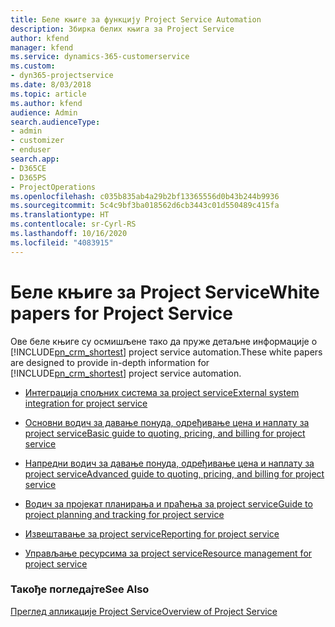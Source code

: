 ```yaml
---
title: Беле књиге за функцију Project Service Automation
description: Збирка белих књига за Project Service
author: kfend
manager: kfend
ms.service: dynamics-365-customerservice
ms.custom:
- dyn365-projectservice
ms.date: 8/03/2018
ms.topic: article
ms.author: kfend
audience: Admin
search.audienceType:
- admin
- customizer
- enduser
search.app:
- D365CE
- D365PS
- ProjectOperations
ms.openlocfilehash: c035b835ab4a29b2bf13365556d0b43b244b9936
ms.sourcegitcommit: 5c4c9bf3ba018562d6cb3443c01d550489c415fa
ms.translationtype: HT
ms.contentlocale: sr-Cyrl-RS
ms.lasthandoff: 10/16/2020
ms.locfileid: "4083915"
---
```

# <a name="white-papers-for-project-service"></a><span data-ttu-id="c9b6c-103">Беле књиге за Project Service</span><span class="sxs-lookup"><span data-stu-id="c9b6c-103">White papers for Project Service</span></span>

<span data-ttu-id="c9b6c-104">Ове беле књиге су осмишљене тако да пруже детаљне информације о [!INCLUDE[pn_crm_shortest](../includes/pn-crm-shortest.md)] project service automation.</span><span class="sxs-lookup"><span data-stu-id="c9b6c-104">These white papers are designed to provide in-depth information for [!INCLUDE[pn_crm_shortest](../includes/pn-crm-shortest.md)] project service automation.</span></span>

-   [<span data-ttu-id="c9b6c-105">Интеграција спољних система за project service</span><span class="sxs-lookup"><span data-stu-id="c9b6c-105">External system integration for project service</span></span>](https://go.microsoft.com/fwlink/?LinkId=825445)

-   [<span data-ttu-id="c9b6c-106">Основни водич за давање понуда, одређивање цена и наплату за project service</span><span class="sxs-lookup"><span data-stu-id="c9b6c-106">Basic guide to quoting, pricing, and billing for project service</span></span>](https://go.microsoft.com/fwlink/?LinkId=825241)

-   [<span data-ttu-id="c9b6c-107">Напредни водич за давање понуда, одређивање цена и наплату за project service</span><span class="sxs-lookup"><span data-stu-id="c9b6c-107">Advanced guide to quoting, pricing, and billing for project service</span></span>](https://go.microsoft.com/fwlink/?LinkId=825242)

-   [<span data-ttu-id="c9b6c-108">Водич за пројекат планирања и праћења за project service</span><span class="sxs-lookup"><span data-stu-id="c9b6c-108">Guide to project planning and tracking for project service</span></span>](https://go.microsoft.com/fwlink/?LinkId=825243)

-   [<span data-ttu-id="c9b6c-109">Извештавање за project service</span><span class="sxs-lookup"><span data-stu-id="c9b6c-109">Reporting for project service</span></span>](https://go.microsoft.com/fwlink/?LinkId=825446)

-   [<span data-ttu-id="c9b6c-110">Управљање ресурсима за project service</span><span class="sxs-lookup"><span data-stu-id="c9b6c-110">Resource management for project service</span></span>](https://go.microsoft.com/fwlink/?LinkId=825244)

### <a name="see-also"></a><span data-ttu-id="c9b6c-111">Такође погледајте</span><span class="sxs-lookup"><span data-stu-id="c9b6c-111">See Also</span></span>
 [<span data-ttu-id="c9b6c-112">Преглед апликације Project Service</span><span class="sxs-lookup"><span data-stu-id="c9b6c-112">Overview of Project Service</span></span>](../psa/overview.md)
